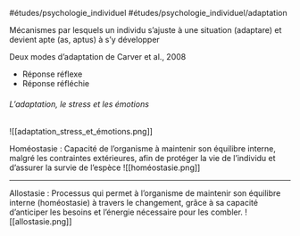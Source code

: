 #études/psychologie_individuel 
#études/psychologie_individuel/adaptation 

Mécanismes par lesquels un individu s’ajuste à une situation (adaptare) et devient apte (as, aptus) à s’y développer

Deux modes d’adaptation de Carver et al., 2008
- Réponse réflexe 
- Réponse réfléchie

###### L’adaptation, le stress et les émotions
![[adaptation_stress_et_émotions.png]]
 
 
 Homéostasie :  Capacité de l’organisme à maintenir son équilibre interne, malgré les contraintes extérieures, afin de protéger la vie de l’individu et d’assurer la survie de l’espèce 
![[homéostasie.png]]

----
Allostasie : Processus qui permet à l’organisme de maintenir son équilibre interne (homéostasie) à travers le changement, grâce à sa capacité d’anticiper les besoins et l’énergie nécessaire pour les combler.
![[allostasie.png]]

